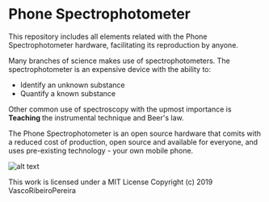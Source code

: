# Phone Spectrophotometer
This repository includes all elements related with the Phone Spectrophotometer hardware, facilitating its reproduction by anyone.

Many branches of science makes use of spectrophotometers.
The spectrophotometer is an expensive device with the ability to:
<ul>
  <li>Identify an unknown substance</li>
  <li>Quantify a known substance</li>
</ul>
Other common use of spectroscopy with the upmost importance is <b> Teaching </b> the instrumental technique and Beer's law.

The Phone Spectrophotometer is an open source hardware that comits with a reduced cost of production, open source and available for everyone, and uses pre-existing technology - your own mobile phone.


![alt text](https://github.com/VascoRibeiroPereira/phone-spectrophotometer/blob/master/images/Overview.jpg?raw=true)


This work is licensed under a MIT License
Copyright (c) 2019 VascoRibeiroPereira
